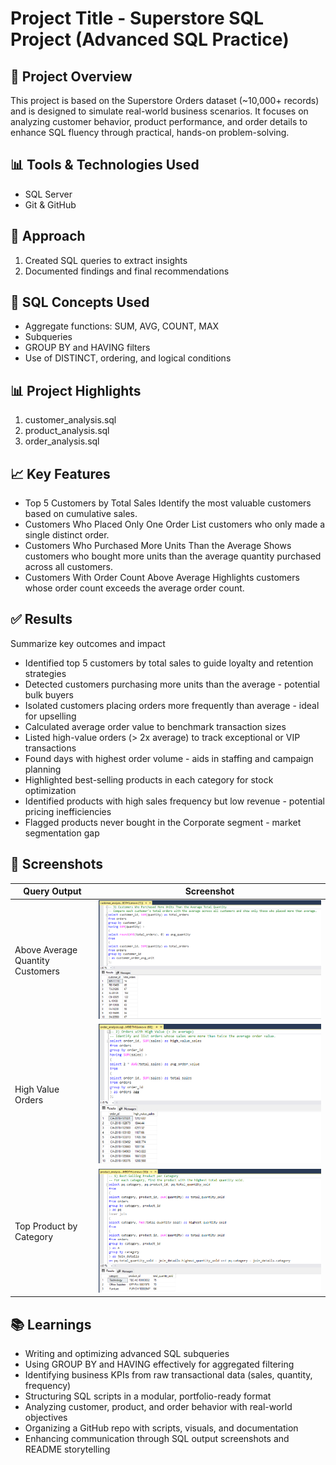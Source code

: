 # Project Title - Superstore SQL Project (Advanced SQL Practice)

## 📌 Project Overview

This project is based on the Superstore Orders dataset (~10,000+ records) and is designed to simulate real-world business scenarios. It focuses on analyzing customer behavior, product performance, and order details to enhance SQL fluency through practical, hands-on problem-solving.

## 📊 Tools & Technologies Used
- SQL Server
- Git & GitHub

## 🧠 Approach
1. Created SQL queries to extract insights
2. Documented findings and final recommendations                

## 🧰 SQL Concepts Used
- Aggregate functions: SUM, AVG, COUNT, MAX
- Subqueries
- GROUP BY and HAVING filters
- Use of DISTINCT, ordering, and logical conditions

## 📊 Project Highlights
1. customer_analysis.sql
2. product_analysis.sql
3. order_analysis.sql

## 📈 Key Features
- Top 5 Customers by Total Sales
Identify the most valuable customers based on cumulative sales.
- Customers Who Placed Only One Order
List customers who only made a single distinct order.
- Customers Who Purchased More Units Than the Average
Shows customers who bought more units than the average quantity purchased across all customers.
- Customers With Order Count Above Average
Highlights customers whose order count exceeds the average order count.

## ✅ Results
Summarize key outcomes and impact 
- Identified top 5 customers by total sales to guide loyalty and retention strategies
- Detected customers purchasing more units than the average - potential bulk buyers
- Isolated customers placing orders more frequently than average - ideal for upselling
- Calculated average order value to benchmark transaction sizes
- Listed high-value orders (> 2x average) to track exceptional or VIP transactions
- Found days with highest order volume - aids in staffing and campaign planning
- Highlighted best-selling products in each category for stock optimization
- Identified products with high sales frequency but low revenue - potential pricing inefficiencies
- Flagged products never bought in the Corporate segment - market segmentation gap

## 📸 Screenshots

| Query Output | Screenshot |
|--------------|------------|
| Above Average Quantity Customers | ![top quantity](Screenshots/above_avg_quantity_customers.png) |
| High Value Orders | ![highvalue](Screenshots/high_value_orders.png) |
| Top Product by Category | ![top product](Screenshots/top_product_by_category.png) |


## 📚 Learnings
- Writing and optimizing advanced SQL subqueries
- Using GROUP BY and HAVING effectively for aggregated filtering
- Identifying business KPIs from raw transactional data (sales, quantity, frequency)
- Structuring SQL scripts in a modular, portfolio-ready format
- Analyzing customer, product, and order behavior with real-world objectives
- Organizing a GitHub repo with scripts, visuals, and documentation
- Enhancing communication through SQL output screenshots and README storytelling